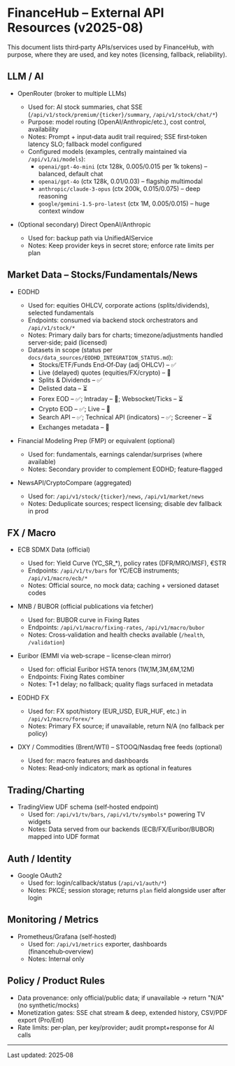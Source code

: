 # FinanceHub – External API Resources (v2025-08)

This document lists third‑party APIs/services used by FinanceHub, with purpose, where they are used, and key notes (licensing, fallback, reliability).

## LLM / AI

- OpenRouter (broker to multiple LLMs)
  - Used for: AI stock summaries, chat SSE (`/api/v1/stock/premium/{ticker}/summary`, `/api/v1/stock/chat/*`)
  - Purpose: model routing (OpenAI/Anthropic/etc.), cost control, availability
  - Notes: Prompt + input‑data audit trail required; SSE first‑token latency SLO; fallback model configured
  - Configured models (examples, centrally maintained via `/api/v1/ai/models`):
    - `openai/gpt-4o-mini` (ctx 128k, $0.005/$0.015 per 1k tokens) – balanced, default chat
    - `openai/gpt-4o` (ctx 128k, $0.01/$0.03) – flagship multimodal
    - `anthropic/claude-3-opus` (ctx 200k, $0.015/$0.075) – deep reasoning
    - `google/gemini-1.5-pro-latest` (ctx 1M, $0.005/$0.015) – huge context window

- (Optional secondary) Direct OpenAI/Anthropic
  - Used for: backup path via UnifiedAIService
  - Notes: Keep provider keys in secret store; enforce rate limits per plan

## Market Data – Stocks/Fundamentals/News

- EODHD
  - Used for: equities OHLCV, corporate actions (splits/dividends), selected fundamentals
  - Endpoints: consumed via backend stock orchestrators and `/api/v1/stock/*`
  - Notes: Primary daily bars for charts; timezone/adjustments handled server‑side; paid (licensed)
  - Datasets in scope (status per `docs/data_sources/EODHD_INTEGRATION_STATUS.md`):
    - Stocks/ETF/Funds End‑Of‑Day (adj OHLCV) – ✅
    - Live (delayed) quotes (equities/FX/crypto) – 🚧
    - Splits & Dividends – ✅
    - Delisted data – ⏳
    - Forex EOD – ✅; Intraday – 🚧; Websocket/Ticks – ⏳
    - Crypto EOD – ✅; Live – 🚧
    - Search API – ✅; Technical API (indicators) – ✅; Screener – ⏳
    - Exchanges metadata – 🚧

- Financial Modeling Prep (FMP) or equivalent (optional)
  - Used for: fundamentals, earnings calendar/surprises (where available)
  - Notes: Secondary provider to complement EODHD; feature‑flagged

- NewsAPI/CryptoCompare (aggregated)
  - Used for: `/api/v1/stock/{ticker}/news`, `/api/v1/market/news`
  - Notes: Deduplicate sources; respect licensing; disable dev fallback in prod

## FX / Macro

- ECB SDMX Data (official)
  - Used for: Yield Curve (YC_SR_*), policy rates (DFR/MRO/MSF), €STR
  - Endpoints: `/api/v1/tv/bars` for YC/ECB instruments; `/api/v1/macro/ecb/*`
  - Notes: Official source, no mock data; caching + versioned dataset codes

- MNB / BUBOR (official publications via fetcher)
  - Used for: BUBOR curve in Fixing Rates
  - Endpoints: `/api/v1/macro/fixing-rates`, `/api/v1/macro/bubor`
  - Notes: Cross‑validation and health checks available (`/health`, `/validation`)

- Euribor (EMMI via web‑scrape – license‑clean mirror)
  - Used for: official Euribor HSTA tenors (1W,1M,3M,6M,12M)
  - Endpoints: Fixing Rates combiner
  - Notes: T+1 delay; no fallback; quality flags surfaced in metadata

- EODHD FX
  - Used for: FX spot/history (EUR_USD, EUR_HUF, etc.) in `/api/v1/macro/forex/*`
  - Notes: Primary FX source; if unavailable, return N/A (no fallback per policy)

- DXY / Commodities (Brent/WTI) – STOOQ/Nasdaq free feeds (optional)
  - Used for: macro features and dashboards
  - Notes: Read‑only indicators; mark as optional in features

## Trading/Charting

- TradingView UDF schema (self‑hosted endpoint)
  - Used for: `/api/v1/tv/bars`, `/api/v1/tv/symbols*` powering TV widgets
  - Notes: Data served from our backends (ECB/FX/Euribor/BUBOR) mapped into UDF format

## Auth / Identity

- Google OAuth2
  - Used for: login/callback/status (`/api/v1/auth/*`)
  - Notes: PKCE; session storage; returns `plan` field alongside user after login

## Monitoring / Metrics

- Prometheus/Grafana (self‑hosted)
  - Used for: `/api/v1/metrics` exporter, dashboards (financehub‑overview)
  - Notes: Internal only

## Policy / Product Rules

- Data provenance: only official/public data; if unavailable → return "N/A" (no synthetic/mocks)
- Monetization gates: SSE chat stream & deep, extended history, CSV/PDF export (Pro/Ent)
- Rate limits: per‑plan, per key/provider; audit prompt+response for AI calls

---

Last updated: 2025‑08